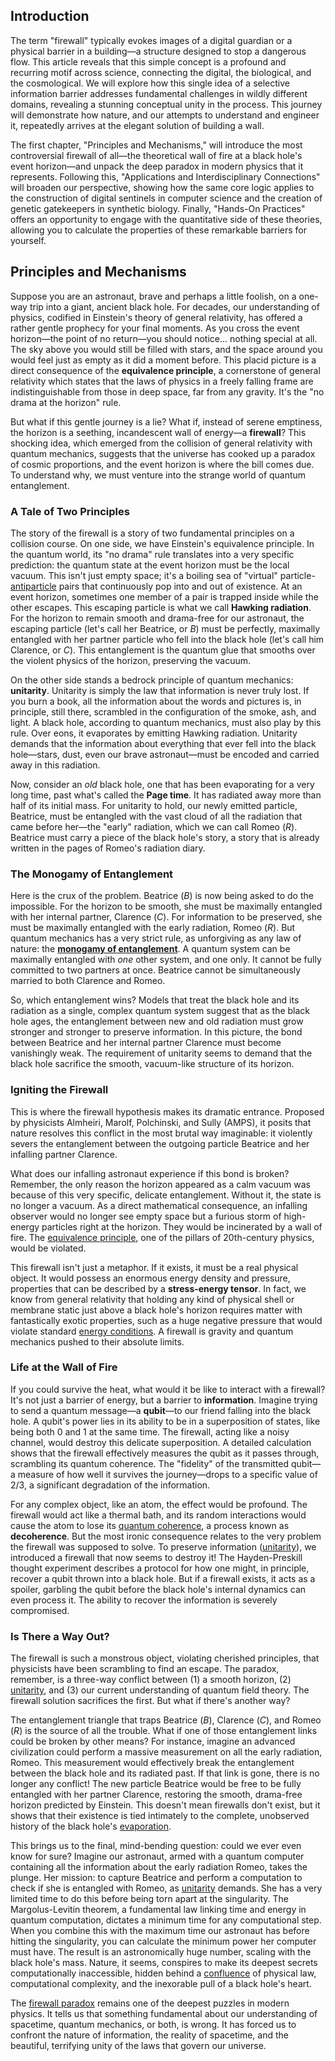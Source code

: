 ## Introduction
The term "firewall" typically evokes images of a digital guardian or a physical barrier in a building—a structure designed to stop a dangerous flow. This article reveals that this simple concept is a profound and recurring motif across science, connecting the digital, the biological, and the cosmological. We will explore how this single idea of a selective information barrier addresses fundamental challenges in wildly different domains, revealing a stunning conceptual unity in the process. This journey will demonstrate how nature, and our attempts to understand and engineer it, repeatedly arrives at the elegant solution of building a wall.

The first chapter, "Principles and Mechanisms," will introduce the most controversial firewall of all—the theoretical wall of fire at a black hole's event horizon—and unpack the deep paradox in modern physics that it represents. Following this, "Applications and Interdisciplinary Connections" will broaden our perspective, showing how the same core logic applies to the construction of digital sentinels in computer science and the creation of genetic gatekeepers in synthetic biology. Finally, "Hands-On Practices" offers an opportunity to engage with the quantitative side of these theories, allowing you to calculate the properties of these remarkable barriers for yourself.

## Principles and Mechanisms

Suppose you are an astronaut, brave and perhaps a little foolish, on a one-way trip into a giant, ancient black hole. For decades, our understanding of physics, codified in Einstein's theory of general relativity, has offered a rather gentle prophecy for your final moments. As you cross the event horizon—the point of no return—you should notice... nothing special at all. The sky above you would still be filled with stars, and the space around you would feel just as empty as it did a moment before. This placid picture is a direct consequence of the **equivalence principle**, a cornerstone of general relativity which states that the laws of physics in a freely falling frame are indistinguishable from those in deep space, far from any gravity. It's the "no drama at the horizon" rule.

But what if this gentle journey is a lie? What if, instead of serene emptiness, the horizon is a seething, incandescent wall of energy—a **firewall**? This shocking idea, which emerged from the collision of general relativity with quantum mechanics, suggests that the universe has cooked up a paradox of cosmic proportions, and the event horizon is where the bill comes due. To understand why, we must venture into the strange world of quantum entanglement.

### A Tale of Two Principles

The story of the firewall is a story of two fundamental principles on a collision course. On one side, we have Einstein's equivalence principle. In the quantum world, its "no drama" rule translates into a very specific prediction: the quantum state at the event horizon must be the local vacuum. This isn't just empty space; it's a boiling sea of "virtual" particle-[antiparticle](@article_id:193113) pairs that continuously pop into and out of existence. At an event horizon, sometimes one member of a pair is trapped inside while the other escapes. This escaping particle is what we call **Hawking radiation**. For the horizon to remain smooth and drama-free for our astronaut, the escaping particle (let's call her Beatrice, or $B$) must be perfectly, maximally entangled with her partner particle who fell into the black hole (let's call him Clarence, or $C$). This entanglement is the quantum glue that smooths over the violent physics of the horizon, preserving the vacuum.

On the other side stands a bedrock principle of quantum mechanics: **unitarity**. Unitarity is simply the law that information is never truly lost. If you burn a book, all the information about the words and pictures is, in principle, still there, scrambled in the configuration of the smoke, ash, and light. A black hole, according to quantum mechanics, must also play by this rule. Over eons, it evaporates by emitting Hawking radiation. Unitarity demands that the information about everything that ever fell into the black hole—stars, dust, even our brave astronaut—must be encoded and carried away in this radiation.

Now, consider an *old* black hole, one that has been evaporating for a very long time, past what's called the **Page time**. It has radiated away more than half of its initial mass. For unitarity to hold, our newly emitted particle, Beatrice, must be entangled with the vast cloud of all the radiation that came before her—the "early" radiation, which we can call Romeo ($R$). Beatrice must carry a piece of the black hole's story, a story that is already written in the pages of Romeo's radiation diary.

### The Monogamy of Entanglement

Here is the crux of the problem. Beatrice ($B$) is now being asked to do the impossible. For the horizon to be smooth, she must be maximally entangled with her internal partner, Clarence ($C$). For information to be preserved, she must be maximally entangled with the early radiation, Romeo ($R$). But quantum mechanics has a very strict rule, as unforgiving as any law of nature: the **[monogamy of entanglement](@article_id:136687)**. A quantum system can be maximally entangled with *one* other system, and one only. It cannot be fully committed to two partners at once. Beatrice cannot be simultaneously married to both Clarence and Romeo.

So, which entanglement wins? Models that treat the black hole and its radiation as a single, complex quantum system suggest that as the black hole ages, the entanglement between new and old radiation must grow stronger and stronger to preserve information. In this picture, the bond between Beatrice and her internal partner Clarence must become vanishingly weak. The requirement of unitarity seems to demand that the black hole sacrifice the smooth, vacuum-like structure of its horizon.

### Igniting the Firewall

This is where the firewall hypothesis makes its dramatic entrance. Proposed by physicists Almheiri, Marolf, Polchinski, and Sully (AMPS), it posits that nature resolves this conflict in the most brutal way imaginable: it violently severs the entanglement between the outgoing particle Beatrice and her infalling partner Clarence.

What does our infalling astronaut experience if this bond is broken? Remember, the only reason the horizon appeared as a calm vacuum was because of this very specific, delicate entanglement. Without it, the state is no longer a vacuum. As a direct mathematical consequence, an infalling observer would no longer see empty space but a furious storm of high-energy particles right at the horizon. They would be incinerated by a wall of fire. The [equivalence principle](@article_id:151765), one of the pillars of 20th-century physics, would be violated.

This firewall isn't just a metaphor. If it exists, it must be a real physical object. It would possess an enormous energy density and pressure, properties that can be described by a **stress-energy tensor**. In fact, we know from general relativity that holding any kind of physical shell or membrane static just above a black hole's horizon requires matter with fantastically exotic properties, such as a huge negative pressure that would violate standard [energy conditions](@article_id:158013). A firewall is gravity and quantum mechanics pushed to their absolute limits.

### Life at the Wall of Fire

If you could survive the heat, what would it be like to interact with a firewall? It's not just a barrier of energy, but a barrier to **information**. Imagine trying to send a quantum message—a **qubit**—to our friend falling into the black hole. A qubit's power lies in its ability to be in a superposition of states, like being both 0 and 1 at the same time. The firewall, acting like a noisy channel, would destroy this delicate superposition. A detailed calculation shows that the firewall effectively measures the qubit as it passes through, scrambling its quantum coherence. The "fidelity" of the transmitted qubit—a measure of how well it survives the journey—drops to a specific value of $2/3$, a significant degradation of the information.

For any complex object, like an atom, the effect would be profound. The firewall would act like a thermal bath, and its random interactions would cause the atom to lose its [quantum coherence](@article_id:142537), a process known as **decoherence**. But the most ironic consequence relates to the very problem the firewall was supposed to solve. To preserve information ([unitarity](@article_id:138279)), we introduced a firewall that now seems to destroy it! The Hayden-Preskill thought experiment describes a protocol for how one might, in principle, recover a qubit thrown into a black hole. But if a firewall exists, it acts as a spoiler, garbling the qubit before the black hole's internal dynamics can even process it. The ability to recover the information is severely compromised.

### Is There a Way Out?

The firewall is such a monstrous object, violating cherished principles, that physicists have been scrambling to find an escape. The paradox, remember, is a three-way conflict between (1) a smooth horizon, (2) [unitarity](@article_id:138279), and (3) our current understanding of quantum field theory. The firewall solution sacrifices the first. But what if there's another way?

The entanglement triangle that traps Beatrice ($B$), Clarence ($C$), and Romeo ($R$) is the source of all the trouble. What if one of those entanglement links could be broken by other means? For instance, imagine an advanced civilization could perform a massive measurement on all the early radiation, Romeo. This measurement would effectively break the entanglement between the black hole and its radiated past. If that link is gone, there is no longer any conflict! The new particle Beatrice would be free to be fully entangled with her partner Clarence, restoring the smooth, drama-free horizon predicted by Einstein. This doesn't mean firewalls don't exist, but it shows that their existence is tied intimately to the complete, unobserved history of the black hole's [evaporation](@article_id:136770).

This brings us to the final, mind-bending question: could we ever even know for sure? Imagine our astronaut, armed with a quantum computer containing all the information about the early radiation Romeo, takes the plunge. Her mission: to capture Beatrice and perform a computation to check if she is entangled with Romeo, as [unitarity](@article_id:138279) demands. She has a very limited time to do this before being torn apart at the singularity. The Margolus-Levitin theorem, a fundamental law linking time and energy in quantum computation, dictates a minimum time for any computational step. When you combine this with the maximum time our astronaut has before hitting the singularity, you can calculate the minimum power her computer must have. The result is an astronomically huge number, scaling with the black hole's mass. Nature, it seems, conspires to make its deepest secrets computationally inaccessible, hidden behind a [confluence](@article_id:196661) of physical law, computational complexity, and the inexorable pull of a black hole's heart.

The [firewall paradox](@article_id:201716) remains one of the deepest puzzles in modern physics. It tells us that something fundamental about our understanding of spacetime, quantum mechanics, or both, is wrong. It has forced us to confront the nature of information, the reality of spacetime, and the beautiful, terrifying unity of the laws that govern our universe.